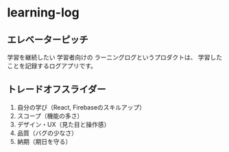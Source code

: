 # learning-log

## エレベーターピッチ
学習を継続したい
学習者向けの
ラーニングログというプロダクトは、
学習したことを記録するログアプリです。

## トレードオフスライダー
1. 自分の学び（React, Firebaseのスキルアップ）
2. スコープ（機能の多さ）
3. デザイン・UX（見た目と操作感）
4. 品質（バグの少なさ）
5. 納期（期日を守る）
